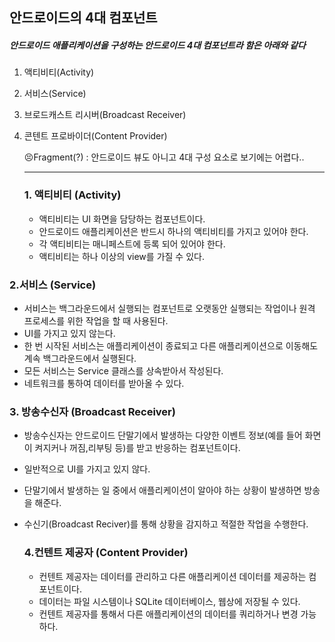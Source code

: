 ## 안드로이드의 4대 컴포넌트

#####  안드로이드 애플리케이션을 구성하는 안드로이드 4대 컴포넌트라 함은 아래와 같다

1. 액티비티(Activity)

2. 서비스(Service)

3. 브로드캐스트 리시버(Broadcast Receiver)

4. 콘텐트 프로바이더(Content Provider)

   

   😣Fragment(?) : 안드로이드 뷰도 아니고 4대 구성 요소로 보기에는 어렵다..

   -----------------------

   ### 1. 액티비티 (Activity)

   + 액티비티는 UI 화면을 담당하는 컴포넌트이다.
   + 안드로이드 애플리케이션은 반드시 하나의 액티비티를 가지고 있어야 한다.
   + 각 액티비티는 매니페스트에 등록 되어 있어야 한다.
   + 액티비티는 하나 이상의 view를 가질 수 있다.

###            2.서비스 (Service)

+ 서비스는 백그라운드에서 실행되는 컴포넌트로 오랫동안 실행되는 작업이나 원격 프로세스를 위한 작업을 할 때 사용된다.
+ UI를 가지고 있지 않는다.
+ 한 번 시작된 서비스는 애플리케이션이 종료되고 다른 애플리케이션으로 이동해도 계속 백그라운드에서 실행된다.
+ 모든 서비스는 Service 클래스를 상속받아서 작성된다.
+ 네트워크를 통하여 데이터를 받아올 수 있다.

###         3. 방송수신자 (Broadcast Receiver)

+ 방송수신자는 안드로이드 단말기에서 발생하는 다양한 이벤트 정보(예를 들어 화면이 켜지커나 꺼짐,리부팅 등)를 받고 반응하는 컴포넌트이다.
+ 일반적으로 UI를 가지고 있지 않다.
+ 단말기에서 발생하는 일 중에서 애플리케이션이 알아야 하는 상황이 발생하면 방송을 해준다.
+ 수신기(Broadcast Reciver)를 통해 상황을 감지하고 적절한 작업을 수행한다.

    ### 4.컨텐트 제공자 (Content Provider)

    + 컨텐트 제공자는 데이터를 관리하고 다른 애플리케이션 데이터를 제공하는 컴포넌트이다.
    + 데이터는 파일 시스템이나 SQLite 데이터베이스, 웹상에 저장될 수 있다.
    + 컨텐트 제공자를 통해서 다른 애플리케이션의 데이터를 쿼리하거나 변경 가능하다.



